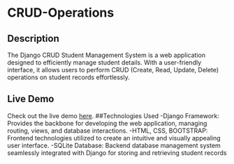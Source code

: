 # CRUD-Operations
## Description
The Django CRUD Student Management System is a web application designed to efficiently manage student details. With a user-friendly interface, it allows users to perform CRUD (Create, Read, Update, Delete) operations on student records effortlessly.
## Live Demo
Check out the live demo [here](http://prashant0202.pythonanywhere.com/).
##Technologies Used
-Django Framework: Provides the backbone for developing the web application, managing routing, views, and database interactions.
-HTML, CSS, BOOTSTRAP: Frontend technologies utilized to create an intuitive and visually appealing user interface.
-SQLite Database: Backend database management system seamlessly integrated with Django for storing and retrieving student records
